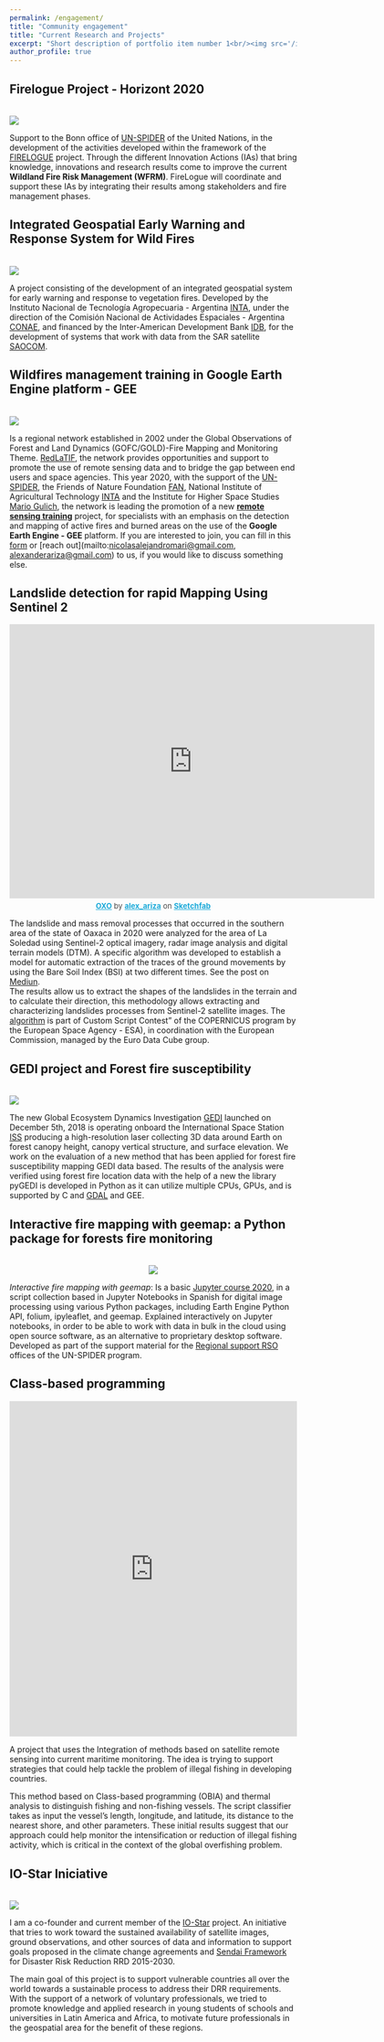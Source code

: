 ```yaml
---
permalink: /engagement/
title: "Community engagement"
title: "Current Research and Projects"
excerpt: "Short description of portfolio item number 1<br/><img src='/images/500x300.png'>"
author_profile: true
---
```

Firelogue Project - Horizont 2020
------
<br/><img src='/images/firelogo.JPG'>

Support to the Bonn office of [UN-SPIDER](https://un-spider.org/) of the United Nations, in the development of the activities developed within the framework of the [FIRELOGUE](https://firelogue.eu/#[object%20Object]) project. Through the different Innovation Actions (IAs) that bring knowledge, innovations and research results come to improve the current **Wildland Fire Risk Management (WFRM)**. FireLogue will coordinate and support these IAs by integrating their results among stakeholders and fire management phases.

Integrated Geospatial Early Warning and Response System for Wild Fires
------
<br/><img src='/images/INTA.JPG'>

A project consisting of the development of an integrated geospatial system for early warning and response to vegetation fires. Developed by the Instituto Nacional de Tecnología Agropecuaria - Argentina [INTA](https://www.argentina.gob.ar/inta), under the direction of the Comisión Nacional de Actividades Espaciales - Argentina [CONAE](https://www.argentina.gob.ar/ciencia/conae), and financed by the Inter-American Development Bank [IDB](https://www.iadb.org/es/acerca-del-bid/financiamiento-del-bid/financiamiento-del-bid%2C6028.html), for the development of systems that work with data from the SAR satellite [SAOCOM](http://saocom.invap.com.ar/).

Wildfires management training in Google Earth Engine platform - GEE
------
<br/><img src='/images/training_.PNG'>

Is a regional network established in 2002 under the Global Observations of Forest and Land Dynamics (GOFC/GOLD)-Fire Mapping and Monitoring Theme. [RedLaTIF](https://gofcgold.org/regional-networks/red-latinoamerica-deteledeteccion-e-incendios-forestales-redlatif), the network provides opportunities and support to promote the use of remote sensing data and to bridge the gap between end users and space agencies. This year 2020, with the support of the [UN-SPIDER](https://un-spider.org/), the Friends of Nature Foundation [FAN](http://www.fan-bo.org/), National Institute of Agricultural Technology [INTA](https://www.argentina.gob.ar/inta) and the Institute for Higher Space Studies [Mario Gulich](https://ig.conae.unc.edu.ar/), the network is leading the promotion of a new [**remote sensing training**](https://ig.conae.unc.edu.ar/taller-gestion-de-incendios-forestales-mediante-el-uso-de-la-plataforma-google-earth-engine-gee/) project, for specialists with an emphasis on the detection and mapping of active fires and burned areas on the use of the **Google Earth Engine - GEE** platform. If you are interested to join, you can fill in this [form](https://forms.gle/wSQGMQLXcWv9u2NY9) or [reach out](mailto:nicolasalejandromari@gmail.com, alexanderariza@gmail.com) to us, if you would like to discuss something else.

Landslide detection for rapid Mapping Using Sentinel 2
------
<div class="sketchfab-embed-wrapper">
    <div style="text-align:center;">
    <iframe title="A 3D model" width="640" height="480" src="https://sketchfab.com/models/c27d8f249f414ef0b24ba17238fde60b/embed?autospin=0.2&amp;autostart=1&amp;preload=1&amp;ui_controls=1&amp;ui_infos=1&amp;ui_inspector=1&amp;ui_stop=1&amp;ui_theme=dark&amp;ui_watermark=1&amp;ui_watermark_link=1" frameborder="0" allow="autoplay; fullscreen; vr" mozallowfullscreen="true" webkitallowfullscreen="true"></iframe>
    <p style="font-size: 13px; font-weight: normal; margin: 5px; color: #4A4A4A;">
        <a href="https://sketchfab.com/3d-models/oxo-c27d8f249f414ef0b24ba17238fde60b?utm_medium=embed&utm_source=website&utm_campaign=share-popup" target="_blank" style="font-weight: bold; color: #1CAAD9;">OXO</a>
        by <a href="https://sketchfab.com/alex_ariza?utm_medium=embed&utm_source=website&utm_campaign=share-popup" target="_blank" style="font-weight: bold; color: #1CAAD9;">alex_ariza</a>
        on <a href="https://sketchfab.com?utm_medium=embed&utm_source=website&utm_campaign=share-popup" target="_blank" style="font-weight: bold; color: #1CAAD9;">Sketchfab</a>
    </p>
</div>
    </div>

The landslide and mass removal processes that occurred in the southern area of the state of Oaxaca in 2020 were analyzed for the area of La Soledad using Sentinel-2 optical imagery, radar image analysis and digital terrain models (DTM). A specific algorithm was developed to establish a model for automatic extraction of the traces of the ground movements by using the Bare Soil Index (BSI) at two different times. See the post on [Mediun](https://alexanderariza.medium.com/landslide-detection-for-rapid-mapping-using-sentinel-2-622033d4ce21).<br>
The results allow us to extract the shapes of the landslides in the terrain and to calculate their direction, this methodology allows extracting and characterizing landslides processes from Sentinel-2 satellite images. The [algorithm](https://custom-scripts.sentinel-hub.com/sentinel-2/landslide_detection_rapid_mapping/) is part of Custom Script Contest” of the COPERNICUS program by the European Space Agency - ESA), in coordination with the European Commission, managed by the Euro Data Cube group.

GEDI project and Forest fire susceptibility
------
<br/><img src='/images/img_GEDI.png'>

The new Global Ecosystem Dynamics Investigation [GEDI](https://gedi.umd.edu/) launched on December 5th, 2018 is operating onboard the International Space Station [ISS](https://spotthestation.nasa.gov/) producing a high-resolution laser collecting 3D data around Earth on forest canopy height, canopy vertical structure, and surface elevation. We work on the evaluation of a new method that has been applied for forest fire susceptibility mapping GEDI data based. The results of the analysis were verified using forest fire location data with the help of a new the library pyGEDI is developed in Python as it can utilize multiple CPUs, GPUs, and is supported by C and [GDAL](https://github.com/OSGeo/gdal) and GEE.

Interactive fire mapping with geemap: a Python package for forests fire monitoring
------
<div style="text-align:center;">
<br/><img src='/images/JS2PY.gif'>
</div>

*Interactive fire mapping with geemap*: Is a basic [Jupyter course 2020](https://github.com/Alexanderariza/FOREST-FIRES-ON-GEE-GEEMAP), in a script collection based in Jupyter Notebooks in Spanish for digital image processing using various Python packages, including Earth Engine Python API, folium, ipyleaflet, and geemap. Explained interactively on Jupyter notebooks, in order to be able to work with data in bulk in the cloud using open source software, as an alternative to proprietary desktop software. Developed as part of the support material for the [Regional support RSO](http://kp.un-spider.org/network/regional-support-offices) offices of the UN-SPIDER program.

Class-based programming
------
<div class="sketchfab-embed-wrapper">
    <div style="text-align:center;">
<iframe frameborder="0" class="juxtapose" width="100%" height="587.3684210526316" src="https://cdn.knightlab.com/libs/juxtapose/latest/embed/index.html?uid=5456e1a8-5ea2-11eb-83c8-ebb5d6f907df"></iframe></div></div>

A project that uses the Integration of methods based on satellite remote sensing into current maritime monitoring. The idea is trying to support strategies that could help tackle the problem of illegal fishing in developing countries.<br> 

This method based on Class-based programming (OBIA) and thermal analysis to distinguish fishing and non-fishing vessels. The script classifier takes as input the vessel’s length, longitude, and latitude, its distance to the nearest shore, and other parameters. These initial results suggest that our approach could help monitor the intensification or reduction of illegal fishing activity, which is critical in the context of the global overfishing problem.

IO-Star Iniciative
------
<br/><img src='/images/IO_STAR.JPG'>

I am a co-founder and current member of the [IO-Star](https://alexanderariza.github.io/sortzen.geo.github.io/) project. An initiative that tries to work toward the sustained availability of satellite images, ground observations, and other sources of data and information to support goals proposed in the climate change agreements and [Sendai Framework](https://www.undrr.org/publication/sendai-framework-disaster-risk-reduction-2015-2030#:~:text=The%20Sendai%20Framework%20for%20Disaster,Investing%20in%20disaster%20reduction%20for) for Disaster Risk Reduction RRD 2015-2030.<br>

The main goal of this project is to support vulnerable countries all over the world towards a sustainable process to address their DRR requirements. With the support of a network of voluntary professionals, we tried to promote knowledge and applied research in young students of schools and universities in Latin America and Africa, to motivate future professionals in the geospatial area for the benefit of these regions.
